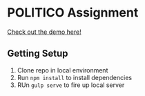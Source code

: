 # POLITICO Assignment

[Check out the demo here!](http://bencodezen.github.io/politico-assignment/app/)

## Getting Setup

1. Clone repo in local environment
2. Run `npm install` to install dependencies
3. RUn `gulp serve` to fire up local server
